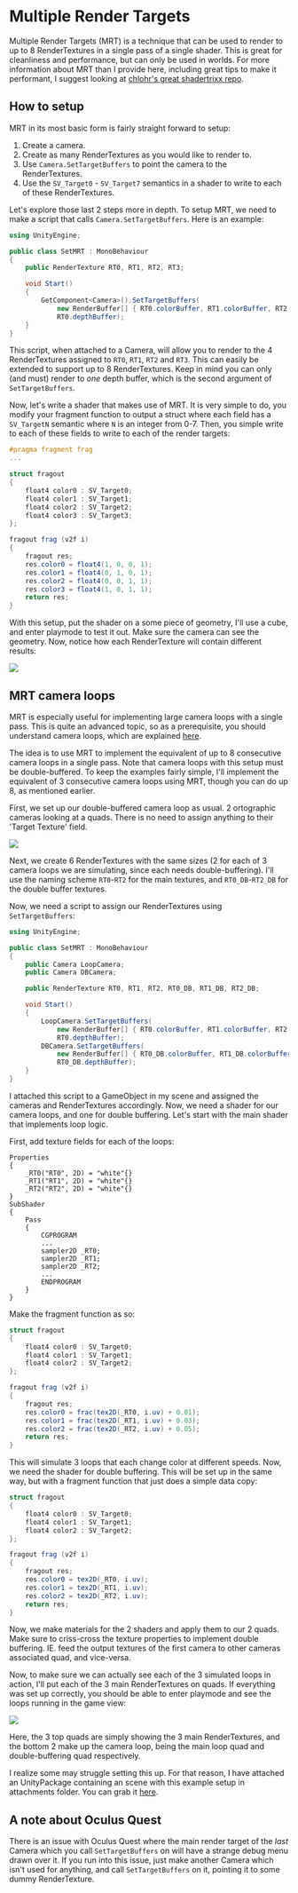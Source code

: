 # Multiple Render Targets
Multiple Render Targets (MRT) is a technique that can be used to render to up to 8 RenderTextures in a single pass of a single shader. This is great for cleanliness and performance, but can only be used in worlds. For more information about MRT than I provide here, including great tips to make it performant, I suggest looking at [chlohr's great shadertrixx repo](https://github.com/cnlohr/shadertrixx#mrt).

## How to setup
MRT in its most basic form is fairly straight forward to setup:
1. Create a camera.
2. Create as many RenderTextures as you would like to render to.
3. Use `Camera.SetTargetBuffers` to point the camera to the RenderTextures.
4. Use the `SV_Target0` - `SV_Target7` semantics in a shader to write to each of these RenderTextures.

Let's explore those last 2 steps more in depth. To setup MRT, we need to make a script that calls `Camera.SetTargetBuffers`. Here is an example:
```csharp
using UnityEngine;

public class SetMRT : MonoBehaviour
{
    public RenderTexture RT0, RT1, RT2, RT3;

    void Start()
    {
        GetComponent<Camera>().SetTargetBuffers(
            new RenderBuffer[] { RT0.colorBuffer, RT1.colorBuffer, RT2.colorBuffer, RT3.colorBuffer },
            RT0.depthBuffer);
    }
}
```
This script, when attached to a Camera, will allow you to render to the 4 RenderTextures assigned to `RT0`, `RT1`, `RT2` and `RT3`. This can easily be extended to support up to 8 RenderTextures. Keep in mind you can only (and must) render to _one_ depth buffer, which is the second argument of `SetTargetBuffers`.

Now, let's write a shader that makes use of MRT. It is very simple to do, you modify your fragment function to output a struct where each field has a `SV_TargetN` semantic where `N` is an integer from 0-7. Then, you simple write to each of these fields to write to each of the render targets:
```glsl
#pragma fragment frag
...

struct fragout
{
    float4 color0 : SV_Target0;
    float4 color1 : SV_Target1;
    float4 color2 : SV_Target2;
    float4 color3 : SV_Target3;
};

fragout frag (v2f i)
{
    fragout res;
    res.color0 = float4(1, 0, 0, 1);
    res.color1 = float4(0, 1, 0, 1);
    res.color2 = float4(0, 0, 1, 1);
    res.color3 = float4(1, 0, 1, 1);
    return res;
}
```

With this setup, put the shader on a some piece of geometry, I'll use a cube, and enter playmode to test it out. Make sure the camera can see the geometry. Now, notice how each RenderTexture will contain different results:

![](images/MRT1.gif)

## MRT camera loops
MRT is especially useful for implementing large camera loops with a single pass. This is quite an advanced topic, so as a prerequisite, you should understand camera loops, which are explained [here](camera-loops.md).

The idea is to use MRT to implement the equivalent of up to 8 consecutive camera loops in a single pass. Note that camera loops with this setup must be double-buffered. To keep the examples fairly simple, I'll implement the equivalent of 3 consecutive camera loops using MRT, though you can do up 8, as mentioned earlier.

First, we set up our double-buffered camera loop as usual. 2 ortographic cameras looking at a quads. There is no need to assign anything to their 'Target Texture' field.

![](images/MRT2.png)

Next, we create 6 RenderTextures with the same sizes (2 for each of 3 camera loops we are simulating, since each needs double-buffering). I'll use the naming scheme `RT0`-`RT2` for the main textures, and `RT0_DB`-`RT2_DB` for the double buffer textures.

Now, we need a script to assign our RenderTextures using `SetTargetBuffers`:
```csharp
using UnityEngine;

public class SetMRT : MonoBehaviour
{
    public Camera LoopCamera;
    public Camera DBCamera;

    public RenderTexture RT0, RT1, RT2, RT0_DB, RT1_DB, RT2_DB;

    void Start()
    {
        LoopCamera.SetTargetBuffers(
            new RenderBuffer[] { RT0.colorBuffer, RT1.colorBuffer, RT2.colorBuffer }, 
            RT0.depthBuffer);
        DBCamera.SetTargetBuffers(
            new RenderBuffer[] { RT0_DB.colorBuffer, RT1_DB.colorBuffer, RT2_DB.colorBuffer }, 
            RT0_DB.depthBuffer);
    }
}
```
I attached this script to a GameObject in my scene and assigned the cameras and RenderTextures accordingly. Now, we need a shader for our camera loops, and one for double buffering. Let's start with the main shader that implements loop logic. 

First, add texture fields for each of the loops:
```
Properties
{
    _RT0("RT0", 2D) = "white"{}
    _RT1("RT1", 2D) = "white"{}
    _RT2("RT2", 2D) = "white"{}
}
SubShader
{
    Pass
    {
        CGPROGRAM
        ...
        sampler2D _RT0;
        sampler2D _RT1;
        sampler2D _RT2;
        ...
        ENDPROGRAM
    }
}
```
Make the fragment function as so:

```glsl
struct fragout
{
    float4 color0 : SV_Target0;
    float4 color1 : SV_Target1;
    float4 color2 : SV_Target2;
};

fragout frag (v2f i)
{
    fragout res;
    res.color0 = frac(tex2D(_RT0, i.uv) + 0.01);
    res.color1 = frac(tex2D(_RT1, i.uv) + 0.03);
    res.color2 = frac(tex2D(_RT2, i.uv) + 0.05);
    return res;
}
```
This will simulate 3 loops that each change color at different speeds. Now, we need the shader for double buffering. This will be set up in the same way, but with a fragment function that just does a simple data copy:
```glsl
struct fragout
{
    float4 color0 : SV_Target0;
    float4 color1 : SV_Target1;
    float4 color2 : SV_Target2;
};

fragout frag (v2f i)
{
    fragout res;
    res.color0 = tex2D(_RT0, i.uv);
    res.color1 = tex2D(_RT1, i.uv);
    res.color2 = tex2D(_RT2, i.uv);
    return res;
}
```
Now, we make materials for the 2 shaders and apply them to our 2 quads. Make sure to criss-cross the texture properties to implement double buffering. IE. feed the output textures of the first camera to other cameras associated quad, and vice-versa.

Now, to make sure we can actually see each of the 3 simulated loops in action, I'll put each of the 3 main RenderTextures on quads. If everything was set up correctly, you should be able to enter playmode and see the loops running in the game view:

![](images/MRT3.gif)

Here, the 3 top quads are simply showing the 3 main RenderTextures, and the bottom 2 make up the camera loop, being the main loop quad and double-buffering quad respectively.

I realize some may struggle setting this up. For that reason, I have attached an UnityPackage containing an scene with this example setup in attachments folder. You can grab it [here](attachments/MRTExample.unitypackage).

## A note about Oculus Quest
There is an issue with Oculus Quest where the main render target of the _last_ Camera which you call `SetTargetBuffers` on will have a strange debug menu drawn over it. If you run into this issue, just make another Camera which isn't used for anything, and call `SetTargetBuffers` on it, pointing it to some dummy RenderTexture.
